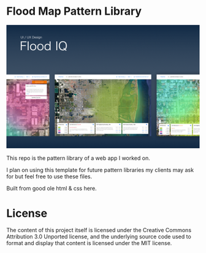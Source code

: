 # Flood Map Pattern Library

![floodmap-library](https://github.com/andruwcruz/floodmap-library/blob/master/floodmap-cover.png)

This repo is the pattern library of a web app I worked on.

I plan on using this template for future pattern libraries my clients may ask for but feel free to use these files.

Built from good ole html & css here.


# License
The content of this project itself is licensed under the Creative Commons Attribution 3.0 Unported license, and the underlying source code used to format and display that content is licensed under the MIT license.
